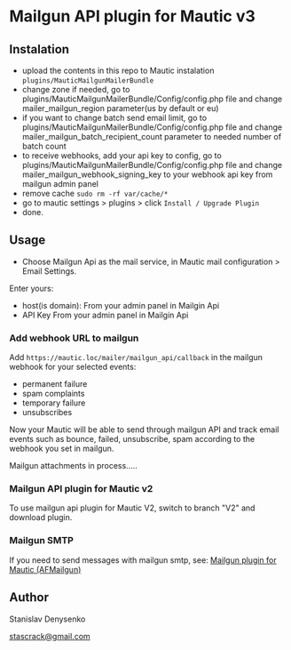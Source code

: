 # Mailgun API plugin for Mautic v3

## Instalation
 - upload the contents in this repo to Mautic instalation `plugins/MauticMailgunMailerBundle`
 - change zone if needed, go to plugins/MauticMailgunMailerBundle/Config/config.php file and change mailer_mailgun_region parameter(us by default or eu)
 - if you want to change batch send email limit, go to plugins/MauticMailgunMailerBundle/Config/config.php file and change mailer_mailgun_batch_recipient_count parameter to needed number of batch count
 - to receive webhooks, add your api key to config, go to plugins/MauticMailgunMailerBundle/Config/config.php file and change mailer_mailgun_webhook_signing_key to your webhook api key from mailgun admin panel
 - remove cache `sudo rm -rf var/cache/*`
 - go to mautic settings > plugins > click `Install / Upgrade Plugin`
 - done.
 
 ## Usage
 
 - Choose Mailgun Api as the mail service, in Mautic mail configuration > Email Settings.
 
 Enter yours:
 - host(is domain): From your admin panel in Mailgin Api
 - API Key From your admin panel in Mailgin Api

### Add webhook URL to mailgun

Add `https://mautic.loc/mailer/mailgun_api/callback` in the mailgun webhook for your selected events:
- permanent failure
- spam complaints
- temporary failure
- unsubscribes

Now your Mautic will be able to send through mailgun API and track email events such as bounce, failed, unsubscribe, spam according to the webhook you set in mailgun.

Mailgun attachments in process.....

### Mailgun API plugin for Mautic v2
To use mailgun api plugin for Mautic V2, switch to branch "V2" and download plugin.

### Mailgun SMTP
If you need to send messages with mailgun smtp, see:
[Mailgun plugin for Mautic (AFMailgun)](https://github.com/azamuddin/mautic-mailgun-plugin "Mailgun plugin for Mautic (AFMailgun)")


## Author

Stanislav Denysenko

stascrack@gmail.com
